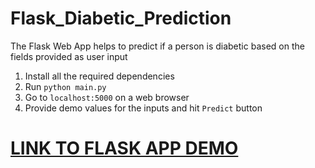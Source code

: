 # Flask_Diabetic_Prediction
The Flask Web App helps to predict if a person is diabetic based on the fields provided as user input

1. Install all the required dependencies
2. Run `python main.py`
3. Go to `localhost:5000` on a web browser
4. Provide demo values for the inputs and hit `Predict` button

# [LINK TO FLASK APP DEMO](https://flask-diabetic-prediction.herokuapp.com/)

